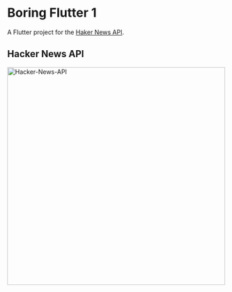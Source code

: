 # Boring Flutter 1

A Flutter project for the [Haker News API][Haker].

## Hacker News API

[Haker]: https://github.com/HackerNews/API  "Haker News API"

<img src="https://i.ibb.co/tmpQbw4/Hacker-News-API.png" width="500" alt="Hacker-News-API">
